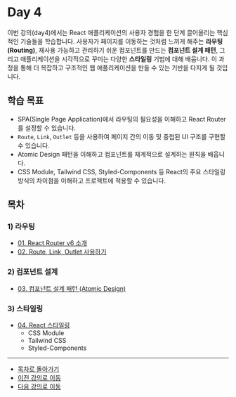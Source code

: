 # Day 4

이번 강의(day4)에서는 React 애플리케이션의 사용자 경험을 한 단계 끌어올리는 핵심적인 기술들을 학습합니다. 사용자가 페이지를 이동하는 것처럼 느끼게 해주는 **라우팅(Routing)**, 재사용 가능하고 관리하기 쉬운 컴포넌트를 만드는 **컴포넌트 설계 패턴**, 그리고 애플리케이션을 시각적으로 꾸미는 다양한 **스타일링** 기법에 대해 배웁니다. 이 과정을 통해 더 복잡하고 구조적인 웹 애플리케이션을 만들 수 있는 기반을 다지게 될 것입니다.

## 학습 목표

*   SPA(Single Page Application)에서 라우팅의 필요성을 이해하고 React Router를 설정할 수 있습니다.
*   `Route`, `Link`, `Outlet` 등을 사용하여 페이지 간의 이동 및 중첩된 UI 구조를 구현할 수 있습니다.
*   Atomic Design 패턴을 이해하고 컴포넌트를 체계적으로 설계하는 원칙을 배웁니다.
*   CSS Module, Tailwind CSS, Styled-Components 등 React의 주요 스타일링 방식의 차이점을 이해하고 프로젝트에 적용할 수 있습니다.

## 목차

### 1) 라우팅
- [01. React Router v6 소개](01-Introducing-React-Router.md)
- [02. Route, Link, Outlet 사용하기](02-Using-Route-Link-Outlet.md)

### 2) 컴포넌트 설계
- [03. 컴포넌트 설계 패턴 (Atomic Design)](03-Component-Design-Patterns.md)

### 3) 스타일링
- [04. React 스타일링](04-React-Styling.md)
    - CSS Module
    - Tailwind CSS
    - Styled-Components

---

- [목차로 돌아가기](../README.md)
- [이전 강의로 이동](../day3/README.md)
- [다음 강의로 이동](../day5/README.md)